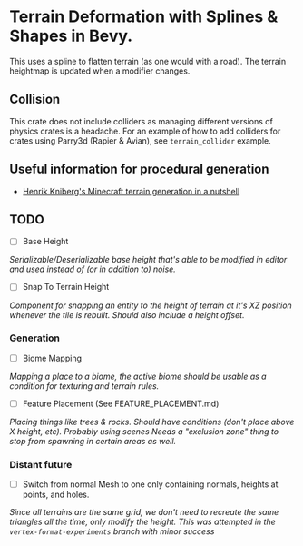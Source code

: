 
# Terrain Deformation with Splines & Shapes in Bevy.

This uses a spline to flatten terrain (as one would with a road). The terrain heightmap is updated when a modifier changes.
 
## Collision

This crate does not include colliders as managing different versions of physics crates is a headache. For an example of how to add colliders for crates using Parry3d (Rapier & Avian), see `terrain_collider` example.

## Useful information for procedural generation

- [Henrik Kniberg's Minecraft terrain generation in a nutshell](https://www.youtube.com/watch?v=CSa5O6knuwI)

## TODO

- [ ] Base Height

*Serializable/Deserializable base height that's able to be modified in editor and used instead of (or in addition to) noise.*

- [ ] Snap To Terrain Height

*Component for snapping an entity to the height of terrain at it's XZ position whenever the tile is rebuilt. Should also include a height offset.*

### Generation

- [ ] Biome Mapping

*Mapping a place to a biome, the active biome should be usable as a condition for texturing and terrain rules.*

- [ ] Feature Placement (See FEATURE_PLACEMENT.md)

*Placing things like trees & rocks. Should have conditions (don't place above X height, etc). Probably using scenes Needs a "exclusion zone" thing to stop from spawning in certain areas as well.*

### Distant future

- [ ] Switch from normal Mesh to one only containing normals, heights at points, and holes.

*Since all terrains are the same grid, we don't need to recreate the same triangles all the time, only modify the height. This was attempted in the `vertex-format-experiments` branch with minor success*